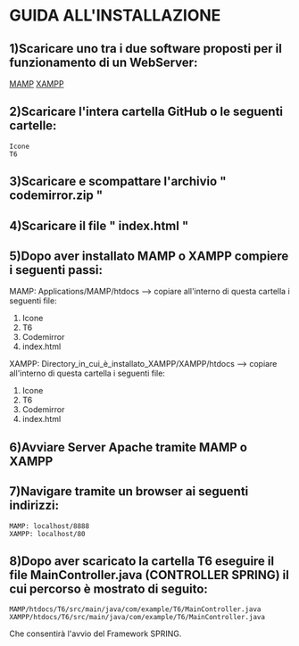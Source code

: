 # GUIDA ALL'INSTALLAZIONE

## 1)Scaricare uno tra i due software proposti per il funzionamento di un WebServer:
[MAMP](https://www.mamp.info/en/downloads/)
[XAMPP](https://www.apachefriends.org/it/download.html)
  
## 2)Scaricare l'intera cartella GitHub o le seguenti cartelle:
    Icone
    T6
  
## 3)Scaricare e scompattare l'archivio " codemirror.zip "  

## 4)Scaricare il file " index.html "

## 5)Dopo aver installato MAMP o XAMPP compiere i seguenti passi:
MAMP: Applications/MAMP/htdocs --> copiare all'interno di questa cartella i seguenti file:
  1. Icone
  2. T6
  3. Codemirror
  4. index.html
 
XAMPP: Directory_in_cui_è_installato_XAMPP/XAMPP/htdocs --> copiare all'interno di questa cartella i seguenti file:
  1. Icone
  2. T6
  3. Codemirror
  4. index.html
  
 ## 6)Avviare Server Apache tramite MAMP o XAMPP
 ## 7)Navigare tramite un browser ai seguenti indirizzi:
    MAMP: localhost/8888
    XAMPP: localhost/80

## 8)Dopo aver scaricato la cartella T6 eseguire il file MainController.java (CONTROLLER SPRING) il cui percorso è mostrato di seguito:
    MAMP/htdocs/T6/src/main/java/com/example/T6/MainController.java
    XAMPP/htdocs/T6/src/main/java/com/example/T6/MainController.java
  Che consentirà l'avvio del Framework SPRING.
  
